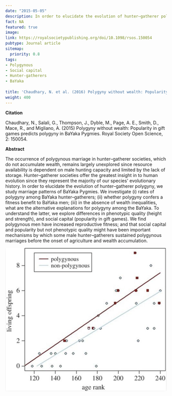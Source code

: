 ```yaml
---
date: "2015-05-05"
description: In order to elucidate the evolution of hunter–gatherer polygyny, we study marriage patterns of BaYaka Pygmies. We investigate (i) rates of polygyny among BaYaka hunter–gatherers; (ii) whether polygyny confers a fitness benefit to BaYaka men; (iii) in the absence of wealth inequalities, what are the alternative explanations for polygyny among the BaYaka.
fact: NA
featured: true
image: 
link: https://royalsocietypublishing.org/doi/10.1098/rsos.150054
pubtype: Journal article
sitemap:
  priority: 0.8
tags:
- Polygynous
- Social capital
- Hunter-gatherers
- BaYaka

title: 'Chaudhary, N. et al. (2016) Polygyny without wealth: Popularity in gift games predicts polygyny in BaYaka Pygmies. Royal Society Open Science'
weight: 400
---
```

**Citation**

Chaudhary, N., Salali, G., Thompson, J., Dyble, M., Page, A. E., Smith, D., Mace, R., and Migliano, A. (2015) Polygyny without wealth: Popularity in gift games predicts polygyny in BaYaka Pygmies. Royal Society Open Science, 2: 150054.

**Abstract** 

The occurrence of polygynous marriage in hunter–gatherer societies, which do not accumulate wealth, remains largely unexplored since resource availability is dependent on male hunting capacity and limited by the lack of storage. Hunter–gatherer societies offer the greatest insight in to human evolution since they represent the majority of our species' evolutionary history. In order to elucidate the evolution of hunter–gatherer polygyny, we study marriage patterns of BaYaka Pygmies. We investigate (i) rates of polygyny among BaYaka hunter–gatherers; (ii) whether polygyny confers a fitness benefit to BaYaka men; (iii) in the absence of wealth inequalities, what are the alternative explanations for polygyny among the BaYaka. To understand the latter, we explore differences in phenotypic quality (height and strength), and social capital (popularity in gift games). We find polygynous men have increased reproductive fitness; and that social capital and popularity but not phenotypic quality might have been important mechanisms by which some male hunter–gatherers sustained polygynous marriages before the onset of agriculture and wealth accumulation.

![alt text](/img/polypic.png) 